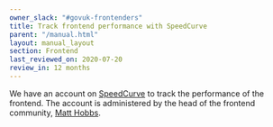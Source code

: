 ```yaml
---
owner_slack: "#govuk-frontenders"
title: Track frontend performance with SpeedCurve
parent: "/manual.html"
layout: manual_layout
section: Frontend
last_reviewed_on: 2020-07-20
review_in: 12 months
---
```


We have an account on [SpeedCurve](https://speedcurve.com/) to track the performance of the frontend. The account is administered by the head of the frontend community, [Matt Hobbs](https://gds.slack.com/messages/@matthew.hobbs/). 
